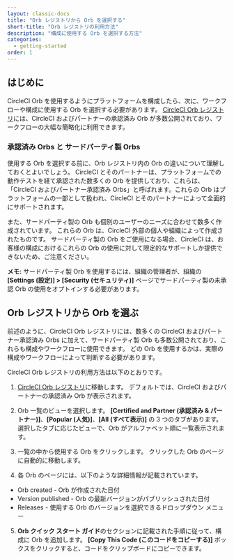 ```yaml
---
layout: classic-docs
title: "Orb レジストリから Orb を選択する"
short-title: "Orb レジストリの利用方法"
description: "構成に使用する Orb を選択する方法"
categories:
  - getting-started
order: 1
---
```


## はじめに

CircleCI Orb を使用するようにプラットフォームを構成したら、次に、ワークフローや構成に使用する Orb を選択する必要があります。 [CircleCI Orb レジストリ](https://circleci.com/developer/ja/orbs/)には、CircleCI およびパートナーの承認済み Orb が多数公開されており、ワークフローの大幅な簡略化に利用できます。

### 承認済み Orbs と サードパーティ製 Orbs

使用する Orb を選択する前に、Orb レジストリ内の Orb の違いについて理解しておくとよいでしょう。 CircleCI とそのパートナーは、プラットフォームでの動作テストを経て承認された数多くの Orb を提供しており、これらは、「CircleCI およびパートナー承認済み Orbs」と呼ばれます。これらの Orb はプラットフォームの一部として扱われ、CircleCI とそのパートナーによって全面的にサポートされます。

また、サードパーティ製の Orb も個別のユーザーのニーズに合わせて数多く作成されています。 これらの Orb は、CircleCI 外部の個人や組織によって作成されたものです。 サードパーティ製の Orb をご使用になる場合、CircleCI は、お客様の構成におけるこれらの Orb の使用に対して限定的なサポートしか提供できないため、ご注意ください。

**メモ:** サードパーティ製 Orb を使用するには、組織の管理者が、組織の **[Settings (設定)] > [Security (セキュリティ)]** ページでサードパーティ製の未承認 Orb の使用をオプトインする必要があります。

## Orb レジストリから Orb を選ぶ

前述のように、CircleCI Orb レジストリには、数多くの CircleCI およびパートナー承認済み Orbs に加えて、サードパーティ製 Orb も多数公開されており、これらも構成やワークフローに使用できます。 どの Orb を使用するかは、実際の構成やワークフローによって判断する必要があります。

CircleCI Orb レジストリの利用方法は以下のとおりです。

1) [CircleCI Orb レジストリ](https://circleci.com/developer/ja/orbs/)に移動します。 デフォルトでは、CircleCI およびパートナーの承認済み Orb が表示されます。

2) Orb 一覧のビューを選択します。 **[Certified and Partner (承認済み & パートナー)]**、**[Popular (人気)]**、**[All (すべて表示)]** の 3 つのタブがあります。 選択したタブに応じたビューで、Orb がアルファベット順に一覧表示されます。

3) 一覧の中から使用する Orb をクリックします。 クリックした Orb のページに自動的に移動します。

4) 各 Orb のページには、以下のような詳細情報が記載されています。

* Orb created - Orb が作成された日付
* Version published - Orb の最新バージョンがパブリッシュされた日付
* Releases - 使用する Orb のバージョンを選択できるドロップダウン メニュー

5) **Orb クイック スタート ガイド**のセクションに記載された手順に従って、構成に Orb を追加します。 **[Copy This Code (このコードをコピーする)]** ボックスをクリックすると、コードをクリップボードにコピーできます。
